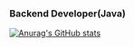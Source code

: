 ### Backend Developer(Java)
[![Anurag's GitHub stats](https://github-readme-stats.vercel.app/api?username=cheerio725)](https://github.com/anuraghazra/github-readme-stats)
